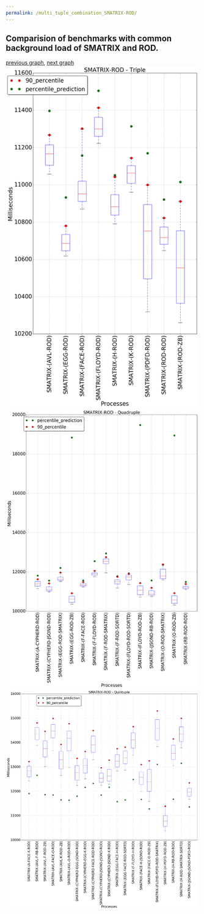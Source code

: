 ```yaml
---
permalink: /multi_tuple_combination_SMATRIX-ROD/
---
```



## Comparision of benchmarks with common background load of SMATRIX and ROD.

[previous graph](../multi_tuple_combination_SMATRIX-RB/), [next graph](../multi_tuple_combination_SMATRIX-SMATRIX/)
![graph figure](./images/triple/SMATRIX/SMATRIX-ROD_box.png)![graph figure](./images/quadruple/SMATRIX/SMATRIX-ROD_box.png)![graph figure](./images/quintuple/SMATRIX/SMATRIX-ROD_box.png)